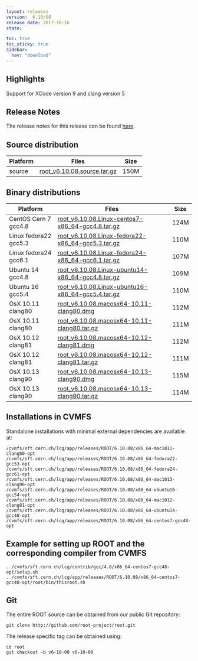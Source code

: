 ```yaml
---
layout: releases
version:  6.10/08
release_date: 2017-10-16
state:

toc: true
toc_sticky: true
sidebar:
  nav: "download"
---
```



## Highlights

 Support for XCode version 9 and clang version 5

## Release Notes

The release notes for this release can be found [here](https://root.cern.ch/doc/v610/release-notes.html#release-6.1008).

## Source distribution

| Platform       | Files | Size |
|-----------|-------|-----|
| source | [root_v6.10.08.source.tar.gz](https://root.cern.ch/download/root_v6.10.08.source.tar.gz) | 150M |


## Binary distributions

| Platform       | Files | Size |
|-----------|-------|-----|
| CentOS Cern 7 gcc4.8 | [root_v6.10.08.Linux-centos7-x86_64-gcc4.8.tar.gz](https://root.cern.ch/download/root_v6.10.08.Linux-centos7-x86_64-gcc4.8.tar.gz) | 124M |
| Linux fedora22 gcc5.3 | [root_v6.10.08.Linux-fedora22-x86_64-gcc5.3.tar.gz](https://root.cern.ch/download/root_v6.10.08.Linux-fedora22-x86_64-gcc5.3.tar.gz) | 110M |
| Linux fedora24 gcc6.1 | [root_v6.10.08.Linux-fedora24-x86_64-gcc6.1.tar.gz](https://root.cern.ch/download/root_v6.10.08.Linux-fedora24-x86_64-gcc6.1.tar.gz) | 107M |
| Ubuntu 14 gcc4.8 | [root_v6.10.08.Linux-ubuntu14-x86_64-gcc4.8.tar.gz](https://root.cern.ch/download/root_v6.10.08.Linux-ubuntu14-x86_64-gcc4.8.tar.gz) | 109M |
| Ubuntu 16 gcc5.4 | [root_v6.10.08.Linux-ubuntu16-x86_64-gcc5.4.tar.gz](https://root.cern.ch/download/root_v6.10.08.Linux-ubuntu16-x86_64-gcc5.4.tar.gz) | 110M |
| OsX 10.11 clang80 | [root_v6.10.08.macosx64-10.11-clang80.dmg](https://root.cern.ch/download/root_v6.10.08.macosx64-10.11-clang80.dmg) | 112M |
| OsX 10.11 clang80 | [root_v6.10.08.macosx64-10.11-clang80.tar.gz](https://root.cern.ch/download/root_v6.10.08.macosx64-10.11-clang80.tar.gz) | 111M |
| OsX 10.12 clang81 | [root_v6.10.08.macosx64-10.12-clang81.dmg](https://root.cern.ch/download/root_v6.10.08.macosx64-10.12-clang81.dmg) | 112M |
| OsX 10.12 clang81 | [root_v6.10.08.macosx64-10.12-clang81.tar.gz](https://root.cern.ch/download/root_v6.10.08.macosx64-10.12-clang81.tar.gz) | 111M |
| OsX 10.13 clang90 | [root_v6.10.08.macosx64-10.13-clang90.dmg](https://root.cern.ch/download/root_v6.10.08.macosx64-10.13-clang90.dmg) | 115M |
| OsX 10.13 clang90 | [root_v6.10.08.macosx64-10.13-clang90.tar.gz](https://root.cern.ch/download/root_v6.10.08.macosx64-10.13-clang90.tar.gz) | 114M |



## Installations in CVMFS

Standalone installations with minimal external dependencies are available at:
~~~
/cvmfs/sft.cern.ch/lcg/app/releases/ROOT/6.10.08/x86_64-mac1011-clang80-opt
/cvmfs/sft.cern.ch/lcg/app/releases/ROOT/6.10.08/x86_64-fedora22-gcc53-opt
/cvmfs/sft.cern.ch/lcg/app/releases/ROOT/6.10.08/x86_64-fedora24-gcc61-opt
/cvmfs/sft.cern.ch/lcg/app/releases/ROOT/6.10.08/x86_64-mac1013-clang90-opt
/cvmfs/sft.cern.ch/lcg/app/releases/ROOT/6.10.08/x86_64-ubuntu16-gcc54-opt
/cvmfs/sft.cern.ch/lcg/app/releases/ROOT/6.10.08/x86_64-mac1012-clang81-opt
/cvmfs/sft.cern.ch/lcg/app/releases/ROOT/6.10.08/x86_64-ubuntu14-gcc48-opt
/cvmfs/sft.cern.ch/lcg/app/releases/ROOT/6.10.08/x86_64-centos7-gcc48-opt
~~~


## Example for setting up ROOT and the corresponding compiler from CVMFS

~~~
. /cvmfs/sft.cern.ch/lcg/contrib/gcc/4.8/x86_64-centos7-gcc48-opt/setup.sh
. /cvmfs/sft.cern.ch/lcg/app/releases/ROOT/6.10.08/x86_64-centos7-gcc48-opt/root/bin/thisroot.sh
~~~

## Git
The entire ROOT source can be obtained from our public Git repository:

~~~
git clone http://github.com/root-project/root.git
~~~
The release specific tag can be obtained using:
~~~
cd root
git checkout -b v6-10-08 v6-10-08
~~~
